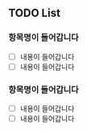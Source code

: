 ## TODO List

### 항목명이 들어갑니다
- [ ] 내용이 들어갑니다
- [ ] 내용이 들어갑니다

### 항목명이 들어갑니다
- [ ] 내용이 들어갑니다
- [ ] 내용이 들어갑니다